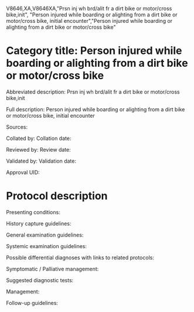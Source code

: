 V8646,XA,V8646XA,"Prsn inj wh brd/alit fr a dirt bike or motor/cross bike,init", "Person injured while boarding or alighting from a dirt bike or motor/cross bike, initial encounter","Person injured while boarding or alighting from a dirt bike or motor/cross bike"
# Category title: Person injured while boarding or alighting from a dirt bike or motor/cross bike

Abbreviated description: Prsn inj wh brd/alit fr a dirt bike or motor/cross bike,init

Full description: Person injured while boarding or alighting from a dirt bike or motor/cross bike, initial encounter

Sources:

Collated by:
Collation date:

Reviewed by:
Review date:

Validated by:
Validation date:

Approval UID:

# Protocol description

Presenting conditions:

History capture guidelines:

General examination guidelines:

Systemic examination guidelines:

Possible differential diagnoses with links to related protocols:

Symptomatic / Palliative management:

Suggested diagnostic tests:

Management:

Follow-up guidelines:
